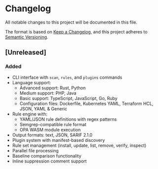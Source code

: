 # Changelog

All notable changes to this project will be documented in this file.

The format is based on [Keep a Changelog](https://keepachangelog.com/en/1.0.0/),
and this project adheres to [Semantic Versioning](https://semver.org/spec/v2.0.0.html).

## [Unreleased]

### Added
- CLI interface with `scan`, `rules`, and `plugins` commands
- Language support:
  - Advanced support: Rust, Python
  - Medium support: PHP, Java 
  - Basic support: TypeScript, JavaScript, Go, Ruby
  - Configuration files: Dockerfile, Kubernetes YAML, Terraform HCL, JSON, YAML & Generic
- Rule engine with:
  - YAML/JSON rule definitions with regex patterns
  - Semgrep-compatible rule format
  - OPA WASM module execution
- Output formats: text, JSON, SARIF 2.1.0
- Plugin system with manifest-based discovery
- Rule set management (install, update, list, remove, verify, inspect)
- Parallel file processing
- Baseline comparison functionality
- Inline suppression comment support